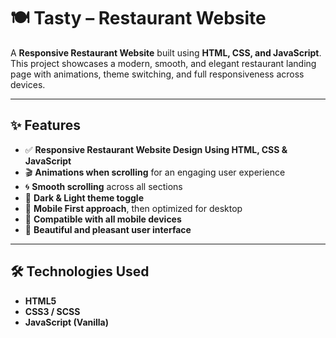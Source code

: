 # 🍽️ Tasty – Restaurant Website

A **Responsive Restaurant Website** built using **HTML, CSS, and JavaScript**.  
This project showcases a modern, smooth, and elegant restaurant landing page with animations, theme switching, and full responsiveness across devices.

---

## ✨ Features

- ✅ **Responsive Restaurant Website Design Using HTML, CSS & JavaScript**  
- 🎬 **Animations when scrolling** for an engaging user experience  
- 🌀 **Smooth scrolling** across all sections  
- 🌙 **Dark & Light theme toggle**  
- 📱 **Mobile First approach**, then optimized for desktop  
- 📲 **Compatible with all mobile devices**  
- 🎨 **Beautiful and pleasant user interface**

---

## 🛠️ Technologies Used

- **HTML5**  
- **CSS3 / SCSS**  
- **JavaScript (Vanilla)**
